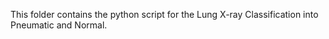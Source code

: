 This folder contains the python script for the Lung X-ray Classification into Pneumatic and Normal.
